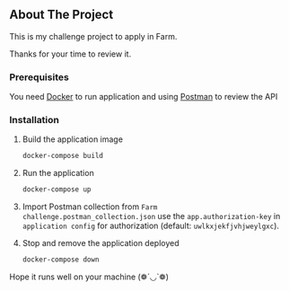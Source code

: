 ## About The Project

This is my challenge project to apply in Farm.

Thanks for your time to review it.

### Prerequisites

You need [Docker](https://www.docker.com/) to run application
 and using [Postman](https://www.postman.com/downloads/) to review the API

### Installation

1. Build the application image
   ```sh
   docker-compose build
   ```

2. Run the application
   ```sh
   docker-compose up
   ```
3. Import Postman collection from `Farm challenge.postman_collection.json` use the `app.authorization-key` in `application config` for authorization (default: `uwlkxjekfjvhjweylgxc`).

4. Stop and remove the application deployed
    ```sh
   docker-compose down
   ```

Hope it runs well on your machine (❁´◡`❁)